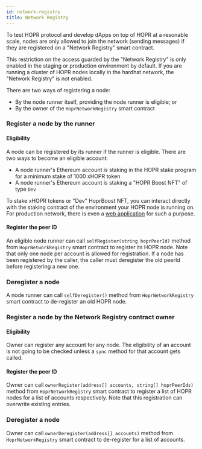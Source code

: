 ```yaml
---
id: network-registry
title: Network Registry
---
```


To test HOPR protocol and develop dApps on top of HOPR at a resonable scale, nodes are only allowed to join the network (sending messages) if they are registered on a "Network Registry" smart contract.

This restriction on the access guarded by the "Network Registry" is only enabled in the staging or production environment by default. If you are running a cluster of HOPR nodes locally in the hardhat network, the "Network Registry" is not enabled.

There are two ways of registering a node:

- By the node runner itself, providing the node runner is eligible; or
- By the owner of the `HoprNetworkRegistry` smart contract

### Register a node by the runner

#### Eligibility

A node can be registered by its runner if the runner is eligible. There are two ways to become an eligible account:

- A node runner's Ethereum account is staking in the HOPR stake program for a minimum stake of 1000 xHOPR token
- A node runner's Ethereum account is staking a "HOPR Boost NFT" of type `Dev`

To stake xHOPR tokens or "Dev" HoprBoost NFT, you can interact directly with the staking contract of the environment your HOPR node is running on. For production network, there is even a [web application](/staking/how-to-stake) for such a purpose.

#### Register the peer ID

An eligible node runner can call `selfRegister(string hoprPeerId)` method from `HoprNetworkRegistry` smart contract to register its HOPR node. Note that only one node per account is allowed for registration. If a node has been registered by the caller, the caller must deregister the old peerId before registering a new one.

### Deregister a node

A node runner can call `selfDeregister()` method from `HoprNetworkRegistry` smart contract to de-register an old HOPR node.

### Register a node by the Network Registry contract owner

#### Eligibility

Owner can register any account for any node. The eligibility of an account is not going to be checked unless a `sync` method for that account gets called.

#### Register the peer ID

Owner can call `ownerRegister(address[] accounts, string[] hoprPeerIds)` method from `HoprNetworkRegistry` smart contract to register a list of HOPR nodes for a list of accounts respectively. Note that this registration can overwrite existing entries.

### Deregister a node

Owner can call `ownerDeregister(address[] accounts)` method from `HoprNetworkRegistry` smart contract to de-register for a list of accounts.
